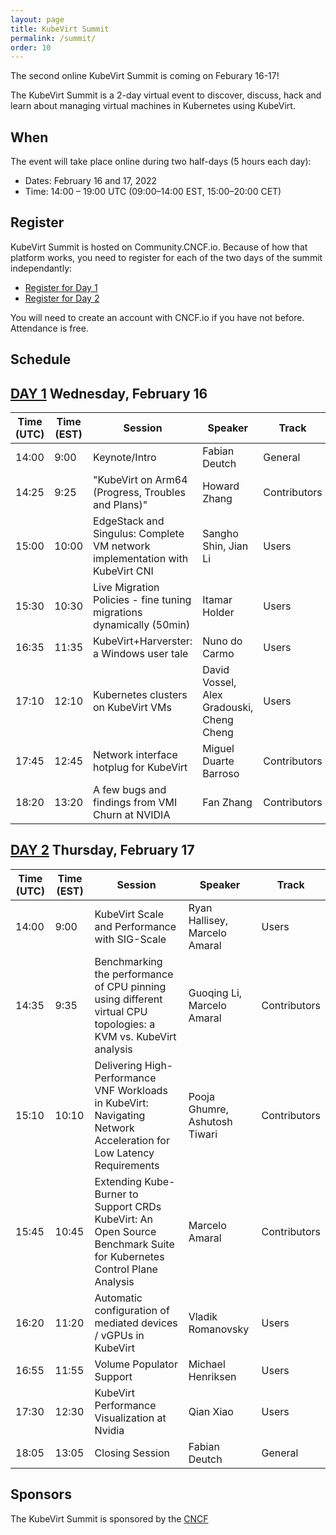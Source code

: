 ```yaml
---
layout: page
title: KubeVirt Summit
permalink: /summit/
order: 10
---
```


The second online KubeVirt Summit is coming on Feburary 16-17!

The KubeVirt Summit is a 2-day virtual event to discover,
discuss, hack and learn about managing virtual machines in Kubernetes using
KubeVirt.

## When

The event will take place online during two half-days (5 hours each day):

- Dates: February 16 and 17, 2022
- Time: 14:00 – 19:00 UTC (09:00–14:00 EST, 15:00–20:00 CET)

## Register

KubeVirt Summit is hosted on Community.CNCF.io.  Because of how that platform works, you need to register for each of the two days of the summit independantly:

* [Register for Day 1](https://community.cncf.io/events/details/cncf-kubevirt-community-presents-kubevirt-summit-2022-day-1/) 
* [Register for Day 2](https://community.cncf.io/events/details/cncf-kubevirt-community-presents-kubevirt-summit-2022-day-2/) 

You will need to create an account with CNCF.io if you have not before. Attendance is free.

## Schedule


## [DAY 1](https://community.cncf.io/events/details/cncf-kubevirt-community-presents-kubevirt-summit-2022-day-1/) Wednesday, February 16

| Time (UTC) | Time (EST) | Session | Speaker | Track |
| ------- | ------- | ----------------------------- | ------- | ------ | 
| 14:00 | 9:00 | Keynote/Intro | Fabian Deutch | General |
| 14:25 | 9:25 | "KubeVirt on Arm64 (Progress, Troubles and Plans)" | Howard Zhang | Contributors |
| 15:00 | 10:00 | EdgeStack and Singulus: Complete VM network implementation with KubeVirt CNI  | Sangho Shin, Jian Li | Users |
| 15:30 | 10:30 | Live Migration Policies - fine tuning migrations dynamically (50min) | Itamar Holder | Users |
| 16:35 | 11:35 | KubeVirt+Harverster: a Windows user tale | Nuno do Carmo | Users |
| 17:10 | 12:10 | Kubernetes clusters on KubeVirt VMs | David Vossel, Alex Gradouski, Cheng Cheng | Users |
| 17:45 | 12:45 | Network interface hotplug for KubeVirt | Miguel Duarte Barroso | Contributors |
| 18:20 | 13:20 | A few bugs and findings from VMI Churn at NVIDIA | Fan Zhang | Contributors |


## [DAY 2](https://community.cncf.io/events/details/cncf-kubevirt-community-presents-kubevirt-summit-2022-day-2/) Thursday, February 17

| Time (UTC) | Time (EST) | Session | Speaker | Track |
| ------- | ------- | ----------------------------- | ------- | ------ | 
| 14:00 | 9:00 | KubeVirt Scale and Performance with SIG-Scale | Ryan Hallisey, Marcelo Amaral | Users |
| 14:35 | 9:35 | Benchmarking the performance of CPU pinning using different virtual CPU topologies: a KVM vs. KubeVirt analysis | Guoqing Li, Marcelo Amaral | Contributors |
| 15:10 | 10:10 | Delivering High-Performance VNF Workloads in KubeVirt: Navigating Network Acceleration for Low Latency Requirements | Pooja Ghumre, Ashutosh Tiwari  | Contributors |
| 15:45 | 10:45 | Extending Kube-Burner to Support CRDs KubeVirt: An Open Source Benchmark Suite for Kubernetes Control Plane Analysis | Marcelo Amaral | Contributors |
| 16:20 | 11:20 | Automatic configuration of mediated devices / vGPUs in KubeVirt | Vladik Romanovsky | Users
| 16:55 | 11:55 | Volume Populator Support | Michael Henriksen | Users |
| 17:30 | 12:30 | KubeVirt Performance Visualization at Nvidia | Qian Xiao | Users |
| 18:05 | 13:05 | Closing Session | Fabian Deutch | General |


## Sponsors

The KubeVirt Summit is sponsored by the [CNCF](https://cncf.io/)
